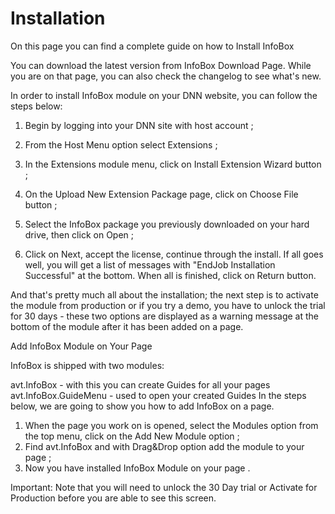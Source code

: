 # Installation

On this page you can find a complete guide on how to Install InfoBox

You can download the latest version from InfoBox Download Page. While you are on that page, you can also check the changelog to see what's new.

In order to install InfoBox module on your DNN website, you can follow the steps below:

1. Begin by logging into your DNN site with host account ;

2. From the Host Menu option select Extensions ;

3. In the Extensions module menu, click on Install Extension Wizard button ;

4. On the Upload New Extension Package page, click on Choose File button ;

5. Select the InfoBox package you previously downloaded on your hard drive, then click on Open ;

6. Click on Next, accept the license, continue through the install. If all goes well, you will get a list of messages with "EndJob Installation Successful" at the bottom. When all is finished, click on Return button.

And that's pretty much all about the installation; the next step is to activate the module from production or if you try a demo, you have to unlock the trial for 30 days - these two options are displayed as a warning message at the bottom of the module after it has been added on a page. 

Add InfoBox Module on Your Page

InfoBox is shipped with two modules: 

avt.InfoBox -  with this you can create Guides for all your pages 
avt.InfoBox.GuideMenu - used to open your created Guides
In the steps below, we are going to show you how to add InfoBox on a page.

1. When the page you work on is opened, select the Modules option from the top menu, click on the Add New Module option ;
2. Find avt.InfoBox and with Drag&Drop option add the module to your page ;
3. Now you have installed InfoBox Module on your page .


Important: Note that you will need to unlock the 30 Day trial or Activate for Production before you are able to see this screen. 